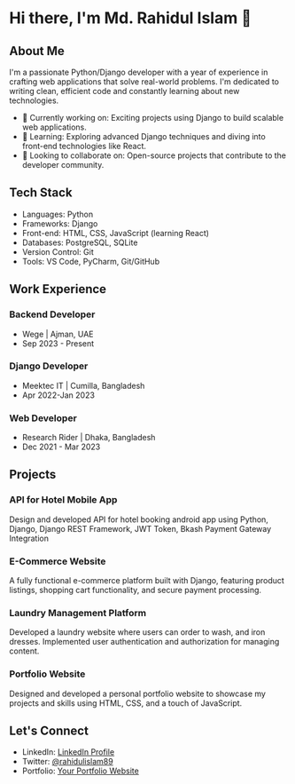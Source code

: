 # Hi there, I'm Md. Rahidul Islam 👋

## About Me

I'm a passionate Python/Django developer with a year of experience in crafting web applications that solve real-world problems. I'm dedicated to writing clean, efficient code and constantly learning about new technologies.

- 💼 Currently working on: Exciting projects using Django to build scalable web applications.
- 🌱 Learning: Exploring advanced Django techniques and diving into front-end technologies like React.
- 🚀 Looking to collaborate on: Open-source projects that contribute to the developer community.

## Tech Stack

- Languages: Python
- Frameworks: Django
- Front-end: HTML, CSS, JavaScript (learning React)
- Databases: PostgreSQL, SQLite
- Version Control: Git
- Tools: VS Code, PyCharm, Git/GitHub

## Work Experience

### Backend Developer

- Wege | Ajman, UAE
- Sep 2023 - Present

### Django Developer

- Meektec IT | Cumilla, Bangladesh
- Apr 2022-Jan 2023

### Web Developer

- Research Rider | Dhaka, Bangladesh
- Dec 2021 - Mar 2023


## Projects

### API for Hotel Mobile App

Design and developed API for hotel booking android app using Python, Django, Django REST Framework, JWT Token, Bkash Payment Gateway Integration

### E-Commerce Website

A fully functional e-commerce platform built with Django, featuring product listings, shopping cart functionality, and secure payment processing.

### Laundry Management Platform

Developed a laundry website where users can order to wash, and iron dresses. Implemented user authentication and authorization for managing content.

### Portfolio Website

Designed and developed a personal portfolio website to showcase my projects and skills using HTML, CSS, and a touch of JavaScript.



## Let's Connect

- LinkedIn: [LinkedIn Profile](https://www.linkedin.com/in/rahidulislam2023)
- Twitter: [@rahidulislam89](https://twitter.com/rahidulislam89)
- Portfolio: [Your Portfolio Website](https://www.rahidulislam.pythonanywhere.com)


